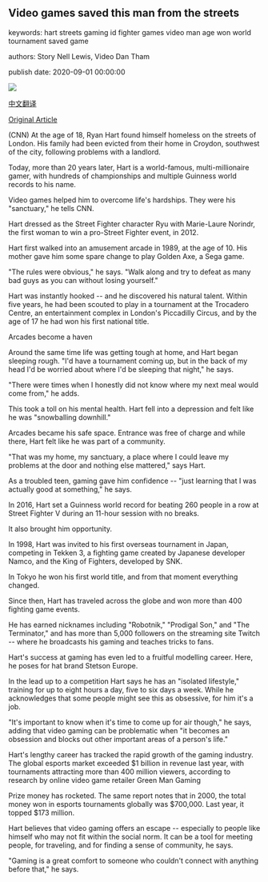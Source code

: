 ## Video games saved this man from the streets

keywords: hart streets gaming id fighter games video man age won world tournament saved game

authors: Story Nell Lewis, Video Dan Tham

publish date: 2020-09-01 00:00:00

![](https://cdn.cnn.com/cnnnext/dam/assets/200831101013-04-ryan-hart-gaming-super-tease.jpg)

[中文翻译](Video%20games%20saved%20this%20man%20from%20the%20streets_zh.md)

[Original Article](https://edition.cnn.com/2020/09/01/europe/ryan-hart-video-gamer-spc-intl/index.html)

(CNN) At the age of 18, Ryan Hart found himself homeless on the streets of London. His family had been evicted from their home in Croydon, southwest of the city, following problems with a landlord.

Today, more than 20 years later, Hart is a world-famous, multi-millionaire gamer, with hundreds of championships and multiple Guinness world records to his name.

Video games helped him to overcome life's hardships. They were his "sanctuary," he tells CNN.

Hart dressed as the Street Fighter character Ryu with Marie-Laure Norindr, the first woman to win a pro-Street Fighter event, in 2012.

Hart first walked into an amusement arcade in 1989, at the age of 10. His mother gave him some spare change to play Golden Axe, a Sega game.

"The rules were obvious," he says. "Walk along and try to defeat as many bad guys as you can without losing yourself."

Hart was instantly hooked -- and he discovered his natural talent. Within five years, he had been scouted to play in a tournament at the Trocadero Centre, an entertainment complex in London's Piccadilly Circus, and by the age of 17 he had won his first national title.

Arcades become a haven

Around the same time life was getting tough at home, and Hart began sleeping rough. "I'd have a tournament coming up, but in the back of my head I'd be worried about where I'd be sleeping that night," he says.

"There were times when I honestly did not know where my next meal would come from," he adds.

This took a toll on his mental health. Hart fell into a depression and felt like he was "snowballing downhill."

Arcades became his safe space. Entrance was free of charge and while there, Hart felt like he was part of a community.

"That was my home, my sanctuary, a place where I could leave my problems at the door and nothing else mattered," says Hart.

As a troubled teen, gaming gave him confidence -- "just learning that I was actually good at something," he says.

In 2016, Hart set a Guinness world record for beating 260 people in a row at Street Fighter V during an 11-hour session with no breaks.

It also brought him opportunity.

In 1998, Hart was invited to his first overseas tournament in Japan, competing in Tekken 3, a fighting game created by Japanese developer Namco, and the King of Fighters, developed by SNK.

In Tokyo he won his first world title, and from that moment everything changed.

Since then, Hart has traveled across the globe and won more than 400 fighting game events.

He has earned nicknames including "Robotnik," "Prodigal Son," and "The Terminator," and has more than 5,000 followers on the streaming site Twitch -- where he broadcasts his gaming and teaches tricks to fans.

Hart's success at gaming has even led to a fruitful modelling career. Here, he poses for hat brand Stetson Europe.

In the lead up to a competition Hart says he has an "isolated lifestyle," training for up to eight hours a day, five to six days a week. While he acknowledges that some people might see this as obsessive, for him it's a job.

"It's important to know when it's time to come up for air though," he says, adding that video gaming can be problematic when "it becomes an obsession and blocks out other important areas of a person's life."

Hart's lengthy career has tracked the rapid growth of the gaming industry. The global esports market exceeded $1 billion in revenue last year, with tournaments attracting more than 400 million viewers, according to research by online video game retailer Green Man Gaming

Prize money has rocketed. The same report notes that in 2000, the total money won in esports tournaments globally was $700,000. Last year, it topped $173 million.

Hart believes that video gaming offers an escape -- especially to people like himself who may not fit within the social norm. It can be a tool for meeting people, for traveling, and for finding a sense of community, he says.

"Gaming is a great comfort to someone who couldn't connect with anything before that," he says.